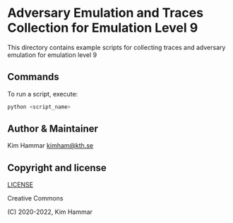 # Adversary Emulation and Traces Collection for Emulation Level 9

This directory contains example scripts for collecting traces and adversary emulation for emulation level 9

## Commands

To run a script, execute:
```bash
python <script_name>
```

## Author & Maintainer

Kim Hammar <kimham@kth.se>

## Copyright and license

[LICENSE](../../../LICENSE.md)

Creative Commons

(C) 2020-2022, Kim Hammar